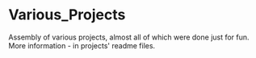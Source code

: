 # Various_Projects
Assembly of various projects, almost all of which were done just for fun.
More information - in projects' readme files.
